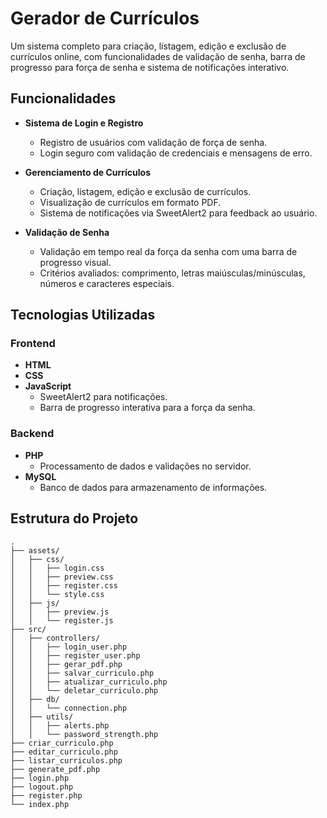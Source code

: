 # Gerador de Currículos

Um sistema completo para criação, listagem, edição e exclusão de currículos online, com funcionalidades de validação de senha, barra de progresso para força de senha e sistema de notificações interativo.

## Funcionalidades

- **Sistema de Login e Registro**
  - Registro de usuários com validação de força de senha.
  - Login seguro com validação de credenciais e mensagens de erro.

- **Gerenciamento de Currículos**
  - Criação, listagem, edição e exclusão de currículos.
  - Visualização de currículos em formato PDF.
  - Sistema de notificações via SweetAlert2 para feedback ao usuário.

- **Validação de Senha**
  - Validação em tempo real da força da senha com uma barra de progresso visual.
  - Critérios avaliados: comprimento, letras maiúsculas/minúsculas, números e caracteres especiais.

## Tecnologias Utilizadas

### Frontend
- **HTML**
- **CSS**
- **JavaScript**
  - SweetAlert2 para notificações.
  - Barra de progresso interativa para a força da senha.

### Backend
- **PHP**
  - Processamento de dados e validações no servidor.
- **MySQL**
  - Banco de dados para armazenamento de informações.

## Estrutura do Projeto

```plaintext
.
├── assets/
│   ├── css/
│   │   ├── login.css
│   │   ├── preview.css
│   │   ├── register.css
│   │   └── style.css
│   ├── js/
│   │   ├── preview.js
│   │   └── register.js
├── src/
│   ├── controllers/
│   │   ├── login_user.php
│   │   ├── register_user.php
│   │   ├── gerar_pdf.php
│   │   ├── salvar_curriculo.php
│   │   ├── atualizar_curriculo.php
│   │   └── deletar_curriculo.php
│   ├── db/
│   │   └── connection.php
│   ├── utils/
│   │   ├── alerts.php
│   │   └── password_strength.php
├── criar_curriculo.php
├── editar_curriculo.php
├── listar_curriculos.php
├── generate_pdf.php
├── login.php
├── logout.php
├── register.php
└── index.php
